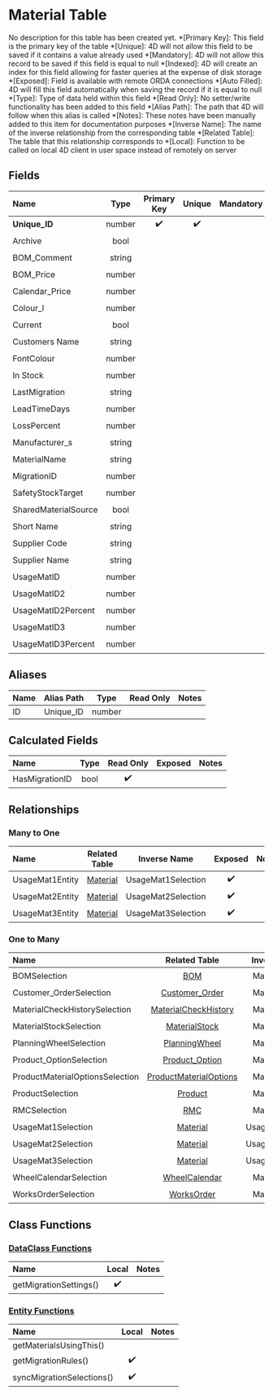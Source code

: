 ﻿# Material Table
No description for this table has been created yet.
*[Primary Key]: This field is the primary key of the table
*[Unique]: 4D will not allow this field to be saved if it contains a value already used
*[Mandatory]: 4D will not allow this record to be saved if this field is equal to null
*[Indexed]: 4D will create an index for this field allowing for faster queries at the expense of disk storage
*[Exposed]: Field is available with remote ORDA connections
*[Auto Filled]: 4D will fill this field automatically when saving the record if it is equal to null
*[Type]: Type of data held within this field
*[Read Only]: No setter/write functionality has been added to this field
*[Alias Path]: The path that 4D will follow when this alias is called
*[Notes]: These notes have been manually added to this item for documentation purposes
*[Inverse Name]: The name of the inverse relationship from the corresponding table
*[Related Table]: The table that this relationship corresponds to
*[Local]: Function to be called on local 4D client in user space instead of remotely on server
## Fields

|Name|Type|Primary Key|Unique|Mandatory|Indexed|Exposed|Auto Filled|Notes|
|:---|:---:|:---:|:---:|:---:|:---:|:---:|:---:|:---:|
|**Unique_ID**|number|✔️|✔️||✔️|✔️|✔️||
|Archive|bool||||✔️|✔️|||
|BOM_Comment|string|||||✔️|||
|BOM_Price|number|||||✔️|||
|Calendar_Price|number|||||✔️|||
|Colour_l|number|||||✔️|||
|Current|bool||||✔️|✔️|||
|Customers Name|string||||✔️|✔️|||
|FontColour|number|||||✔️|||
|In Stock|number|||||✔️|||
|LastMigration|string|||||✔️|||
|LeadTimeDays|number|||||✔️|||
|LossPercent|number|||||✔️|||
|Manufacturer_s|string|||||✔️|||
|MaterialName|string||||✔️|✔️|||
|MigrationID|number||||✔️|✔️|||
|SafetyStockTarget|number|||||✔️|||
|SharedMaterialSource|bool|||||✔️|||
|Short Name|string|||||✔️|||
|Supplier Code|string|||||✔️|||
|Supplier Name|string|||||✔️|||
|UsageMatID|number||||✔️|✔️|||
|UsageMatID2|number||||✔️|✔️|||
|UsageMatID2Percent|number|||||✔️|||
|UsageMatID3|number||||✔️|✔️|||
|UsageMatID3Percent|number|||||✔️|||
## Aliases

|Name|Alias Path|Type|Read Only|Notes|
|:---|:---:|:---:|:---:|:---:|
|ID|Unique_ID|number|||
## Calculated Fields

|Name|Type|Read Only|Exposed|Notes|
|:---|:---:|:---:|:---:|:---:|
|HasMigrationID|bool|✔️|||
## Relationships
### Many to One

|Name|Related Table|Inverse Name|Exposed|Notes|
|:---|:---:|:---:|:---:|:---:|
|UsageMat1Entity|[Material](Material.md)|UsageMat1Selection|✔️||
|UsageMat2Entity|[Material](Material.md)|UsageMat2Selection|✔️||
|UsageMat3Entity|[Material](Material.md)|UsageMat3Selection|✔️||
### One to Many

|Name|Related Table|Inverse Name|Exposed|Notes|
|:---|:---:|:---:|:---:|:---:|
|BOMSelection|[BOM](BOM.md)|MaterialEntity|✔️||
|Customer_OrderSelection|[Customer_Order](Customer_Order.md)|MaterialEntity|✔️||
|MaterialCheckHistorySelection|[MaterialCheckHistory](MaterialCheckHistory.md)|MaterialEntity|✔️||
|MaterialStockSelection|[MaterialStock](MaterialStock.md)|MaterialEntity|✔️||
|PlanningWheelSelection|[PlanningWheel](PlanningWheel.md)|MaterialEntity|✔️||
|Product_OptionSelection|[Product_Option](Product_Option.md)|MaterialEntity|✔️||
|ProductMaterialOptionsSelection|[ProductMaterialOptions](ProductMaterialOptions.md)|MaterialEntity|✔️||
|ProductSelection|[Product](Product.md)|MaterialEntity|✔️||
|RMCSelection|[RMC](RMC.md)|MaterialEntity|✔️||
|UsageMat1Selection|[Material](Material.md)|UsageMat1Entity|✔️||
|UsageMat2Selection|[Material](Material.md)|UsageMat2Entity|✔️||
|UsageMat3Selection|[Material](Material.md)|UsageMat3Entity|✔️||
|WheelCalendarSelection|[WheelCalendar](WheelCalendar.md)|MaterialEntity|✔️||
|WorksOrderSelection|[WorksOrder](WorksOrder.md)|MaterialEntity|✔️||
## Class Functions
### [DataClass Functions](https://github.com/synthotec/SynthoTec-4D/blob/main/Project/Sources/Classes/Material.4dm)

|Name|Local|Notes|
|:---|:---:|:---:|
|getMigrationSettings()|✔️||
### [Entity Functions](https://github.com/synthotec/SynthoTec-4D/blob/main/Project/Sources/Classes/MaterialEntity.4dm)

|Name|Local|Notes|
|:---|:---:|:---:|
|getMaterialsUsingThis()|||
|getMigrationRules()|✔️||
|syncMigrationSelections()|✔️||